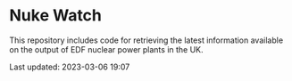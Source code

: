 # Nuke Watch

This repository includes code for retrieving the latest information available on the output of EDF nuclear power plants in the UK.

Last updated: 2023-03-06 19:07